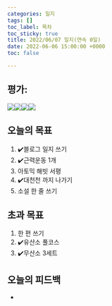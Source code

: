 ```yaml
---
categories: 일지
tags: []
toc_label: 목차
toc_sticky: true
title: 2022/06/07 일지(연속 0일)
date: 2022-06-06 15:00:00 +0000
toc: false

---
```

## 평가:

![](/blog/assets/images/s_rank.webp)![](/blog/assets/images/a_rank.webp)![](/blog/assets/images/b_rank.webp)![](/blog/assets/images/c_rank.webp)

## 오늘의 목표

1. :heavy_check_mark:블로그 일지 쓰기
2. :heavy_check_mark:근력운동 1개
3. 아토믹 해빗 서평
4. :heavy_check_mark:대천천 까지 나가기
5. 소설 한 줄 쓰기

## 초과 목표

1. 한 편 쓰기
2. :heavy_check_mark:유산소 풀코스
3. :heavy_check_mark:무산소 3세트

## 오늘의 피드백

* 